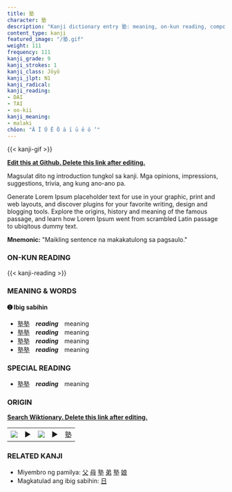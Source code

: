 ```yaml
---
title: 塾
character: 塾
description: "Kanji dictionary entry 塾: meaning, on-kun reading, compounds, origin, related kanji"
content_type: kanji
featured_image: "/塾.gif"
weight: 111
frequency: 111
kanji_grade: 9
kanji_strokes: 1
kanji_class: Jōyō
kanji_jlpt: N1
kanji_radical: 
kanji_reading: 
- DAI
- TAI
- oo-kii
kanji_meaning:
- malaki
chōon: "Ā Ī Ū Ē Ō ā ī ū ē ō ’"
---
```

[//]: # (Don't edit the line below. Kanji animated GIF code is automatically generated.)
{{< kanji-gif >}}

[//]: # (Edit below this line.)

**[Edit this at Github. Delete this link after editing.](https://github.com/tim0g/tim/tree/main/content/kanji/塾/index.md)**

Magsulat dito ng introduction tungkol sa kanji. Mga opinions, impressions, suggestions, trivia, ang kung ano-ano pa.

Generate Lorem Ipsum placeholder text for use in your graphic, print and web layouts, and discover plugins for your favorite writing, design and blogging tools. Explore the origins, history and meaning of the famous passage, and learn how Lorem Ipsum went from scrambled Latin passage to ubiqitous dummy text.
 
**Mnemonic:** "Maikling sentence na makakatulong sa pagsaulo."

### ON-KUN READING

[//]: # (Don't edit the line below. ON-KUN READING code is automatically generated.)
{{< kanji-reading >}}

### MEANING & WORDS

#### ➊ **Ibig sabihin**
  - [塾](../塾)[塾](../塾)　***reading***　meaning
  - [塾](../塾)[塾](../塾)　***reading***　meaning
  - [塾](../塾)[塾](../塾)　***reading***　meaning
  - [塾](../塾)[塾](../塾)　***reading***　meaning

### SPECIAL READING
  - [塾](../塾)[塾](../塾)　***reading***　meaning

### ORIGIN

**[Search Wiktionary. Delete this link after editing.](https://wiktionary.org/wiki/塾)**
<table class="kanji-table"><tr><td>
<img src="60px-塾-bronze.svg.png">
</td><td>▶</td><td>
<img src="60px-塾-oracle.svg.png">
</td><td>▶</td>
<td class="kanji-origin">塾</td>
</tr></table>

### RELATED KANJI
- Miyembro ng pamilya: [父](../父) [母](../母) [塾](../塾) [弟](../弟) [塾](../塾) [娘](../娘)
- Magkatulad ang ibig sabihin: [日](../日)
